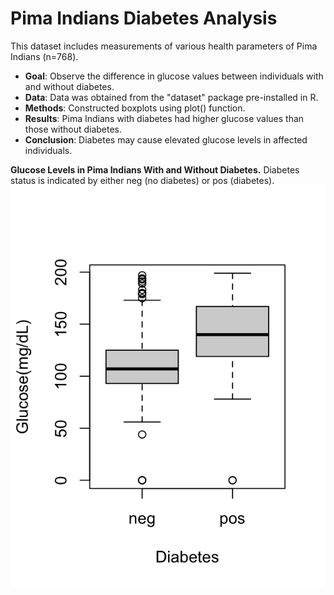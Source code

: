 # Pima Indians Diabetes Analysis
This dataset includes measurements of various health parameters of Pima Indians (n=768). 
- **Goal**: Observe the difference in glucose values between individuals with and without diabetes.
- **Data**: Data was obtained from the "dataset" package pre-installed in R.
- **Methods**: Constructed boxplots using plot() function.
- **Results**: Pima Indians with diabetes had higher glucose values than those without diabetes.
- **Conclusion**: Diabetes may cause elevated glucose levels in affected individuals.

**Glucose Levels in Pima Indians With and Without Diabetes.** 
Diabetes status is indicated by either neg (no diabetes) or pos (diabetes).
![Glucose Levels in Pima Indians With and Without Diabetes](https://github.com/sarutoor2002/Pima-Indians-Diabetes/blob/main/Chart%201)
